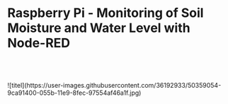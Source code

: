 <h1>Raspberry Pi - Monitoring of Soil Moisture and Water Level with Node-RED</h1>
</br>
</br>
</br>
![titel](https://user-images.githubusercontent.com/36192933/50359054-9ca91400-055b-11e9-8fec-97554af46a1f.jpg)
